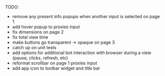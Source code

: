 TODO: 
* remove any present info popups when another input is selected on page 1
* add hover popup to proxies input
* fix dimensions on page 2
* fix total view time
* make buttons go transparent -> opaque on page 3
* catch up on unit tests
* add options for additional bot interaction with browser during a view (pause, clicks, refresh, etc)
* reformat scrollbar on page 1 proxies input
* add app icon to toolbar widget and title bar

